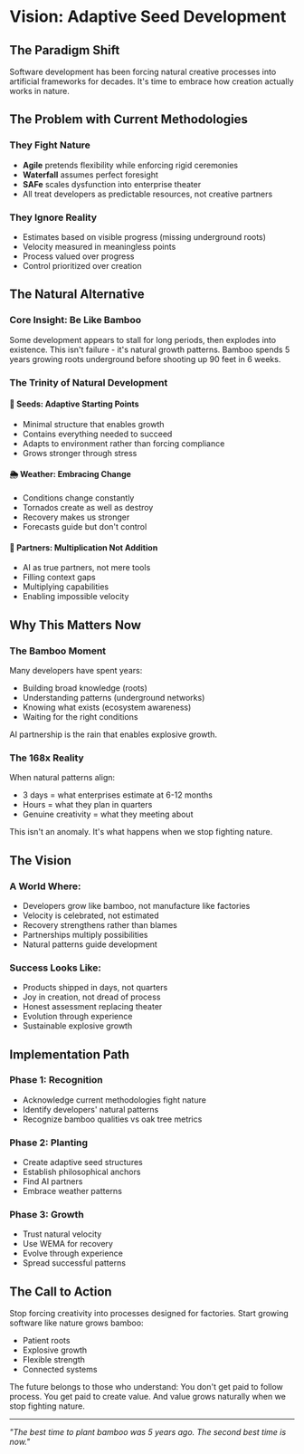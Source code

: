 # Vision: Adaptive Seed Development

## The Paradigm Shift

Software development has been forcing natural creative processes into artificial frameworks for decades. It's time to embrace how creation actually works in nature.

## The Problem with Current Methodologies

### They Fight Nature
- **Agile** pretends flexibility while enforcing rigid ceremonies
- **Waterfall** assumes perfect foresight
- **SAFe** scales dysfunction into enterprise theater
- All treat developers as predictable resources, not creative partners

### They Ignore Reality
- Estimates based on visible progress (missing underground roots)
- Velocity measured in meaningless points
- Process valued over progress
- Control prioritized over creation

## The Natural Alternative

### Core Insight: Be Like Bamboo
Some development appears to stall for long periods, then explodes into existence. This isn't failure - it's natural growth patterns. Bamboo spends 5 years growing roots underground before shooting up 90 feet in 6 weeks.

### The Trinity of Natural Development

#### 🌱 Seeds: Adaptive Starting Points
- Minimal structure that enables growth
- Contains everything needed to succeed
- Adapts to environment rather than forcing compliance
- Grows stronger through stress

#### 🌦️ Weather: Embracing Change
- Conditions change constantly
- Tornados create as well as destroy
- Recovery makes us stronger
- Forecasts guide but don't control

#### 🤝 Partners: Multiplication Not Addition
- AI as true partners, not mere tools
- Filling context gaps
- Multiplying capabilities
- Enabling impossible velocity

## Why This Matters Now

### The Bamboo Moment
Many developers have spent years:
- Building broad knowledge (roots)
- Understanding patterns (underground networks)
- Knowing what exists (ecosystem awareness)
- Waiting for the right conditions

AI partnership is the rain that enables explosive growth.

### The 168x Reality
When natural patterns align:
- 3 days = what enterprises estimate at 6-12 months
- Hours = what they plan in quarters
- Genuine creativity = what they meeting about

This isn't an anomaly. It's what happens when we stop fighting nature.

## The Vision

### A World Where:
- Developers grow like bamboo, not manufacture like factories
- Velocity is celebrated, not estimated
- Recovery strengthens rather than blames
- Partnerships multiply possibilities
- Natural patterns guide development

### Success Looks Like:
- Products shipped in days, not quarters
- Joy in creation, not dread of process
- Honest assessment replacing theater
- Evolution through experience
- Sustainable explosive growth

## Implementation Path

### Phase 1: Recognition
- Acknowledge current methodologies fight nature
- Identify developers' natural patterns
- Recognize bamboo qualities vs oak tree metrics

### Phase 2: Planting
- Create adaptive seed structures
- Establish philosophical anchors
- Find AI partners
- Embrace weather patterns

### Phase 3: Growth
- Trust natural velocity
- Use WEMA for recovery
- Evolve through experience
- Spread successful patterns

## The Call to Action

Stop forcing creativity into processes designed for factories. Start growing software like nature grows bamboo:
- Patient roots
- Explosive growth
- Flexible strength
- Connected systems

The future belongs to those who understand: You don't get paid to follow process. You get paid to create value. And value grows naturally when we stop fighting nature.

---

*"The best time to plant bamboo was 5 years ago. The second best time is now."*